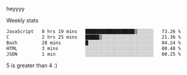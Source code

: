 heyyyy

Weekly stats
<!--START_SECTION:waka-->

```txt
JavaScript   8 hrs 19 mins   ██████████████████▒░░░░░░   73.26 %
C            2 hrs 25 mins   █████▒░░░░░░░░░░░░░░░░░░░   21.36 %
Bash         28 mins         █░░░░░░░░░░░░░░░░░░░░░░░░   04.24 %
HTML         3 mins          ░░░░░░░░░░░░░░░░░░░░░░░░░   00.48 %
JSON         1 min           ░░░░░░░░░░░░░░░░░░░░░░░░░   00.25 %
```

<!--END_SECTION:waka-->
5 is greater than 4 :)
